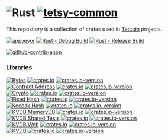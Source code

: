 # ![Rust](https://img.shields.io/badge/Rust-000000?style=for-the-badge&logo=rust&logoColor=white) [![tetsy-common](https://img.shields.io/badge/tetsy%20common-gold.svg?style=for-the-badge)](#)
This repository is a collection of crates used in [Tetcoin](https://tetcoin.org/) projects.

[![appveyor](https://img.shields.io/appveyor/build/xdv/tetsy-common)](https://ci.appveyor.com/project/xdv/tetsy-common) [![Rust - Debug Build](https://github.com/tetcoin/tetsy-common/actions/workflows/rust-debug.yml/badge.svg)](https://github.com/tetcoin/tetsy-common/actions/workflows/rust-debug.yml) [![Rust - Release Build](https://github.com/tetcoin/tetsy-common/actions/workflows/rust-release.yml/badge.svg)](https://github.com/tetcoin/tetsy-common/actions/workflows/rust-release.yml)

[![github-contrib-anon](https://img.shields.io/github/contributors-anon/tetcoin/tetsy-common)](https://github.com/tetcoin/tetsy-common/graphs/contributors)

### Libraries
[![Bytes](https://img.shields.io/badge/Bytes-gold.svg?style=for-the-badge)](tetsy-bytes) [![crates.io](https://img.shields.io/crates/v/tetsy-bytes.svg?style=for-the-badge)](https://crates.io/crates/tetsy-bytes) [![crates.io-version](https://img.shields.io/crates/dv/tetsy-bytes.svg?style=for-the-badge)](https://crates.io/crates/tetsy-bytes)  
[![Contract Address](https://img.shields.io/badge/Contract%20Address-gold.svg?style=for-the-badge)](tetsy-contract-address) [![crates.io](https://img.shields.io/crates/v/tetsy-contract-address.svg?style=for-the-badge)](https://crates.io/crates/tetsy-contract-address) [![crates.io-version](https://img.shields.io/crates/dv/tetsy-contract-address.svg?style=for-the-badge)](https://crates.io/crates/tetsy-contract-address)  
[![Crypto](https://img.shields.io/badge/Crypto-gold.svg?style=for-the-badge)](tetsy-crypto) [![crates.io](https://img.shields.io/crates/v/tetsy-crypto.svg?style=for-the-badge)](https://crates.io/crates/tetsy-crypto) [![crates.io-version](https://img.shields.io/crates/dv/tetsy-crypto.svg?style=for-the-badge)](https://crates.io/crates/tetsy-crypto)  
[![Fixed Hash](https://img.shields.io/badge/Fixed%20Hash-gold.svg?style=for-the-badge)](tetsy-fixed-hash) [![crates.io](https://img.shields.io/crates/v/tetsy-fixed-hash.svg?style=for-the-badge)](https://crates.io/crates/tetsy-fixed-hash) [![crates.io-version](https://img.shields.io/crates/dv/tetsy-fixed-hash.svg?style=for-the-badge)](https://crates.io/crates/tetsy-fixed-hash)  
[![Keccak Hash](https://img.shields.io/badge/Keccak%20Hash-gold.svg?style=for-the-badge)](tetsy-keccak-hash) [![crates.io](https://img.shields.io/crates/v/tetsy-keccak-hash.svg?style=for-the-badge)](https://crates.io/crates/tetsy-keccak-hash) [![crates.io-version](https://img.shields.io/crates/dv/tetsy-crypto.svg?style=for-the-badge)](https://crates.io/crates/tetsy-keccak-hash)  
[![KVDB MemoryDB](https://img.shields.io/badge/KVDB%20MemoryDB-gold.svg?style=for-the-badge)](tetsy-kvdb-memorydb) [![crates.io](https://img.shields.io/crates/v/tetsy-kvdb-memorydb.svg?style=for-the-badge)](https://crates.io/crates/tetsy-kvdb-memorydb) [![crates.io-version](https://img.shields.io/crates/dv/tetsy-kvdb-memorydb.svg?style=for-the-badge)](https://crates.io/crates/tetsy-kvdb-memorydb)  
[![KVDB Shared Tests](https://img.shields.io/badge/KVDB%20Shared%20Tests-gold.svg?style=for-the-badge)](tetsy-kvdb-shared-tests) [![crates.io](https://img.shields.io/crates/v/tetsy-kvdb-shared-tests.svg?style=for-the-badge)](https://crates.io/crates/tetsy-kvdb-shared-tests) [![crates.io-version](https://img.shields.io/crates/dv/tetsy-kvdb-shared-tests.svg?style=for-the-badge)](https://crates.io/crates/tetsy-kvdb-shared-tests)  
[![KVDB Web](https://img.shields.io/badge/KVDB%20Web-gold.svg?style=for-the-badge)](tetsy-kvdb-web) [![crates.io](https://img.shields.io/crates/v/tetsy-kvdb-web.svg?style=for-the-badge)](https://crates.io/crates/tetsy-kvdb-web) [![crates.io-version](https://img.shields.io/crates/dv/tetsy-kvdb-web.svg?style=for-the-badge)](https://crates.io/crates/tetsy-kvdb-web)  
[![KVDB](https://img.shields.io/badge/KVDB-gold.svg?style=for-the-badge)](tetsy-kvdb) [![crates.io](https://img.shields.io/crates/v/tetsy-kvdb.svg?style=for-the-badge)](https://crates.io/crates/tetsy-kvdb) [![crates.io-version](https://img.shields.io/crates/dv/tetsy-kvdb.svg?style=for-the-badge)](https://crates.io/crates/tetsy-kvdb)  
